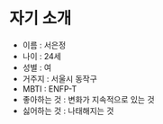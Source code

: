 # 자기 소개

- 이름 :  서은정
- 나이 : 24세
- 성별 : 여
- 거주지 : 서울시 동작구
- MBTI : ENFP-T
- 좋아하는 것 : 변화가 지속적으로 있는 것
- 싫어하는 것 : 나태해지는 것


